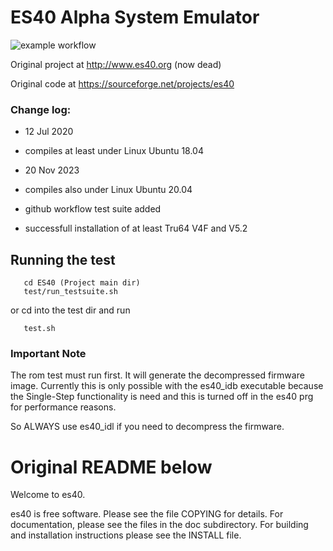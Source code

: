 # ES40 Alpha System Emulator

![example workflow](https://github.com/kreth/es40/actions/workflows/build-test-deploy.yml/badge.svg)

Original project at http://www.es40.org (now dead)

Original code at https://sourceforge.net/projects/es40

### Change log:

* 12 Jul 2020
* compiles at least under Linux Ubuntu 18.04

* 20 Nov 2023
* compiles also under Linux Ubuntu 20.04
* github workflow test suite added
* successfull installation of at least Tru64 V4F and V5.2


## Running the test
```
   cd ES40 (Project main dir)
   test/run_testsuite.sh
```
or cd into the test dir and run
```
   test.sh
```

### Important Note
The rom test must run first. It will generate the decompressed firmware image.
Currently this is only possible with the es40_idb executable because the Single-Step functionality
is need and this is turned off in the es40 prg for performance reasons.

So ALWAYS use es40_idl if you need to decompress the firmware.

# Original README below

Welcome to es40.

es40 is free software. Please see the file COPYING for details.
For documentation, please see the files in the doc subdirectory.
For building and installation instructions please see the INSTALL file.
